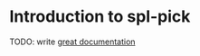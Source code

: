 # Introduction to spl-pick

TODO: write [great documentation](http://jacobian.org/writing/what-to-write/)
